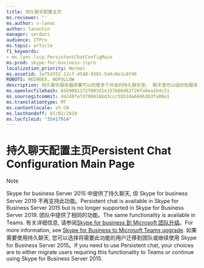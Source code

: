 ```yaml
---
title: 持久聊天配置主页
ms.reviewer: ''
ms.author: v-lanac
author: lanachin
manager: serdars
audience: ITPro
ms.topic: article
f1_keywords:
- ms.lync.lscp.PersistentChatConfigMain
ms.prod: skype-for-business-itpro
localization_priority: Normal
ms.assetid: 1e75d352-12cf-4548-9301-5d4c0e1c8f46
ROBOTS: NOINDEX, NOFOLLOW
description: 持久聊天服务器部署可以托管多个并发的持久聊天室。 聊天室可以组织到服务器上的一组类别中。 每个聊天室属于一个类别，并继承该类别的一些设置。 这种组织方式可创建一种非常有用的结构以基于对话的业务目的识别对话，并有助于委托管理和简化控制。
ms.openlocfilehash: 65090811f2f003d1e157606d62f26fa9ea164c51
ms.sourcegitcommit: d4248fefd706616bd3ccc5b510a6696303fa88e1
ms.translationtype: MT
ms.contentlocale: zh-CN
ms.lasthandoff: 07/02/2019
ms.locfileid: "35417914"
---
```

# <a name="persistent-chat-configuration-main-page"></a><span data-ttu-id="f18e2-106">持久聊天配置主页</span><span class="sxs-lookup"><span data-stu-id="f18e2-106">Persistent Chat Configuration Main Page</span></span>

> [!NOTE] 
> <span data-ttu-id="f18e2-107">Skype for business Server 2015 中提供了持久聊天, 但 Skype for business Server 2019 不再支持此功能。</span><span class="sxs-lookup"><span data-stu-id="f18e2-107">Persistent chat is available in Skype for Business Server 2015 but is no longer supported in Skype for Business Server 2019.</span></span> <span data-ttu-id="f18e2-108">团队中提供了相同的功能。</span><span class="sxs-lookup"><span data-stu-id="f18e2-108">The same functionality is available in Teams.</span></span> <span data-ttu-id="f18e2-109">有关详细信息, 请参阅[Skype for business 到 Microsoft 团队升级](https://docs.microsoft.com/MicrosoftTeams/upgrade-start-here)。</span><span class="sxs-lookup"><span data-stu-id="f18e2-109">For more information, see [Skype for Business to Microsoft Teams upgrade](https://docs.microsoft.com/MicrosoftTeams/upgrade-start-here).</span></span> <span data-ttu-id="f18e2-110">如果需要使用持久聊天, 您可以选择将需要此功能的用户迁移到团队或继续使用 Skype for Business Server 2015。</span><span class="sxs-lookup"><span data-stu-id="f18e2-110">If you need to use Persistent chat, your choices are to either migrate users requiring this functionality to Teams or continue using Skype for Business Server 2015.</span></span>
  

